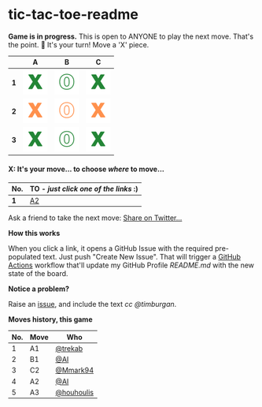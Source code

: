# tic-tac-toe-readme

**Game is in progress.** This is open to ANYONE to play the next move. That's
the point. :wave: It's your turn! Move a 'X' piece.

||A|B|C|
|-|:-:|:-:|:-:|
| **1** | ![](./images/green/1.png)  | ![](./images/green/2.png)  | ![](./images/green/1.png)  |
| **2** | ![](./images/yellow/1.png) | ![](./images/yellow/2.png) | ![](./images/yellow/1.png) |
| **3** | ![](./images/green/1.png)  | ![](./images/green/2.png)  | ![](./images/green/1.png)  |

#### **X:** It's your move... to choose _where_ to move...

|No.|TO - _just click one of the links_ :)|
|-|-|
|**1**|[A2](https://github.com/timburgan/timburgan/issues/new?title=chess%7Cmove%7Ca1a2%7C25535&body=Just+push+%27Submit+new+issue%27.+You+don%27t+need+to+do+anything+else.)|

Ask a friend to take the next move:
[Share on Twitter...](https://twitter.com/share?text=I'm+playing+tic+tac+toe+on+a+GitHub+Repo+Readme!+Can+you+please+take+the+next+move+at+https://github.com/tanishq-singh-2301/tic-tac-toe-readme)

**How this works**

When you click a link, it opens a GitHub Issue with the required pre-populated
text. Just push "Create New Issue". That will trigger a
[GitHub Actions](https://github.blog/2020-07-03-github-action-hero-casey-lee/#getting-started-with-github-actions)
workflow that'll update my GitHub Profile _README.md_ with the new state of the
board.

**Notice a problem?**

Raise an [issue](https://github.com/timburgan/timburgan/issues), and include the
text _cc @timburgan_.

**Moves history, this game**

|No.|Move|Who|
|-|-|-|
|1|A1|[@trekab](https://github.com/trekab)|
| 2   | B1   | [@AI](https://github.com/tanishq-singh-2301/tic-tac-toe-readme) |
| 3   | C2   | [@Mmark94](https://github.com/Mmark94)                          |
| 4   | A2   | [@AI](https://github.com/tanishq-singh-2301/tic-tac-toe-readme) |
| 5   | A3   | [@houhoulis](https://github.com/houhoulis)                      |
